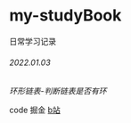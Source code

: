 # my-studyBook
日常学习记录

###### 2022.01.03
*环形链表-判断链表是否有环* 

code 掘金 [b站](https://www.bilibili.com/video/BV15T4y1m78W?spm_id_from=333.999.0.0)

